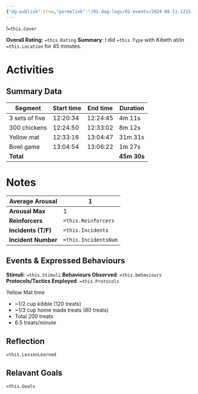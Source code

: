 ```yaml
---
{"dg-publish":true,"permalink":"/01-dog-logs/02-events/2024-08-11-1215-kibeth-multi/","tags":["#Doggos/Activity"],"noteIcon":"","created":"2024-08-11T12:14:48.480-03:00","updated":"2024-08-11T20:43:07.242-03:00"}
---
```


!`=this.Cover`

**Overall Rating:** `=this.Rating`
**Summary**: I did `=this.Type` with Kibeth at/in `=this.Location` for 45 minutes.
# Activities

## Summary Data

| Segment        | Start time | End time | Duration    |
| -------------- | ---------- | -------- | ----------- |
| 3 sets of five | 12:20:34   | 12:24:45 | 4m 11s      |
| 300 chickens   | 12:24:50   | 12:33:02 | 8m 12s      |
| Yellow mat     | 12:33:16   | 13:04:47 | 31m 31s     |
| Bowl game      | 13:04:54   | 13:06:22 | 1m 27s      |
| **Total**      |            |          | **45m 30s** |

# Notes

| **Average Arousal** | 1   |
| ------------------- | -------------------- |
| **Arousal Max**     | 1   |
| **Reinforcers**     | `=this.Reinforcers`  |
| **Incidents (T/F)** | `=this.Incidents`    |
| **Incident Number** | `=this.IncidentsNum` |
## Events & Expressed Behaviours
**Stimuli**: `=this.Stimuli`
**Behaviours Observed**: `=this.behaviours`
**Protocols/Tactics Employed**: `=this.Protocols`

Yellow Mat time  
- ~1/2 cup kibble (120 treats)
- ~1/3 cup home made treats (80 treats)
- Total 200 treats
- 6.5 treats/minute

## Reflection
`=this.LessonLearned`

## Relavant Goals
`=this.Goals`